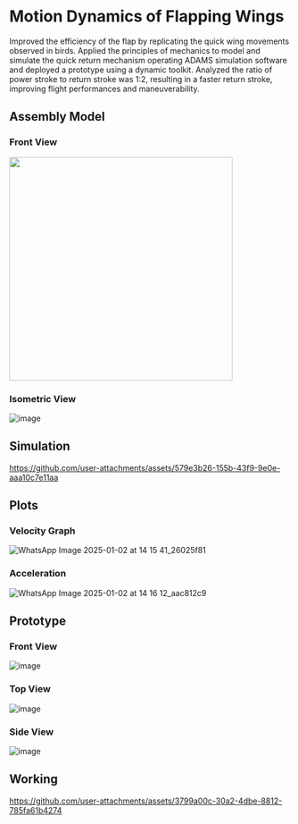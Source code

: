 # Motion Dynamics of Flapping Wings 
Improved the efficiency of the flap by replicating the quick wing movements observed in birds. Applied the principles of mechanics to model and simulate the quick return mechanism operating ADAMS simulation software and deployed a prototype using a dynamic toolkit. Analyzed the ratio of power stroke to return stroke was 1:2, resulting in a faster return stroke, improving flight performances and maneuverability.

## Assembly Model
### Front View
<img src="https://github.com/user-attachments/assets/77ec5104-629e-40e4-872a-b412199ce581" width="400" height="400">

### Isometric View
![image](https://github.com/user-attachments/assets/043cecae-17dd-4f12-b199-597519df097e)

## Simulation
https://github.com/user-attachments/assets/579e3b26-155b-43f9-9e0e-aaa10c7e11aa

## Plots
### Velocity Graph
![WhatsApp Image 2025-01-02 at 14 15 41_26025f81](https://github.com/user-attachments/assets/afe04474-c19a-478a-b0db-b552b50de1fe)

### Acceleration
![WhatsApp Image 2025-01-02 at 14 16 12_aac812c9](https://github.com/user-attachments/assets/347aeb60-a8eb-4e0e-9bfd-a0d56f558374)

## Prototype
### Front View 
![image](https://github.com/user-attachments/assets/6d0ceb3c-b2b4-4952-b9ad-d212674c533c)

### Top View
![image](https://github.com/user-attachments/assets/addc634d-0975-41f1-92d5-20b9d6b73e41)

### Side View
![image](https://github.com/user-attachments/assets/5d772efa-055b-4348-b635-a2d9f7f11131)

## Working
https://github.com/user-attachments/assets/3799a00c-30a2-4dbe-8812-785fa61b4274


